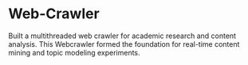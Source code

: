 # Web-Crawler
Built a multithreaded web crawler for academic research and content analysis. This Webcrawler formed the foundation for real-time content mining and topic modeling experiments.
